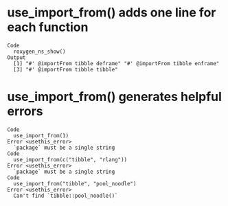 # use_import_from() adds one line for each function

    Code
      roxygen_ns_show()
    Output
      [1] "#' @importFrom tibble deframe" "#' @importFrom tibble enframe"
      [3] "#' @importFrom tibble tibble" 

# use_import_from() generates helpful errors

    Code
      use_import_from(1)
    Error <usethis_error>
      `package` must be a single string
    Code
      use_import_from(c("tibble", "rlang"))
    Error <usethis_error>
      `package` must be a single string
    Code
      use_import_from("tibble", "pool_noodle")
    Error <usethis_error>
      Can't find `tibble::pool_noodle()`

